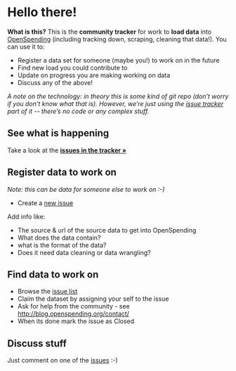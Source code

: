 # Hello there!

**What is this?** This is the **community tracker** for work to **load data** into [OpenSpending][]
(including tracking down, scraping, cleaning that data!). You can use it to:

- Register a data set for someone (maybe you!) to work on in the future
- Find new load you could contribute to
- Update on progress you are making working on data
- Discuss any of the above!

*A note on the technology: in theory this is some kind of git repo (don’t worry if you don’t know what that is). However, we’re just using the [issue tracker][issues] part of it -- there’s no code or any complex stuff.*

[OpenSpending]: http://openspending.org/
[issues]: https://github.com/openspending/datatoload/issues
[new]: https://github.com/openspending/datatoload/issues/new

## See what is happening

Take a look at the **[issues in the tracker &raquo;][issues]**

## Register data to work on

*Note: this can be data for someone else to work on :-)*

- Create a [new issue][new]

Add info like:

- The source & url of the source data to get into OpenSpending
- What does the data contain?
- what is the format of the data?
- Does it need data cleaning or data wrangling?

## Find data to work on

- Browse the [issue list][issues]
- Claim the dataset by assigning your self to the issue
- Ask for help from the community - see http://blog.openspending.org/contact/
- When its done mark the issue as Closed

## Discuss stuff

Just comment on one of the [issues][] :-)
